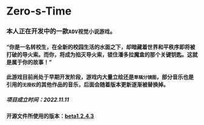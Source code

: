 # Zero-s-Time
### 本人正在开发中的一款`ADV视觉小说游戏`。
#### “你是一名转校生，在全新的校园生活的水面之下，却暗藏着世界和平秩序即将被打破的导火索。而你，将成为掐灭导火索，锁住潘多拉魔盒的那个关键钥匙。这就是属于你的故事！”
#### 此游戏目前尚处于早期开发阶段，游戏内大量立绘还是`草稿分镜图`，部分音乐也是引用的`无授权`的其他作品的音乐，后面会随着版本更新逐渐被替换掉。
##### 项目成立时间：2022.11.11
#### 开源文件所使用的版本：[beta1.2.4.3](https://github.com/MCDFsteve/Zero-s-Time)

